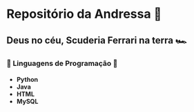 <h1> Repositório da Andressa 🏁 </h1>
<h2> Deus no céu, Scuderia Ferrari na terra 🏎 </h2>

<h3> 🚨 Linguagens de Programação 🚨 </h3>
<h4>
  <ul> 
  <li> Python </li>
  <li> Java </li>
  <li> HTML </li>
  <li> MySQL </li>
  </ul>
</h4>
